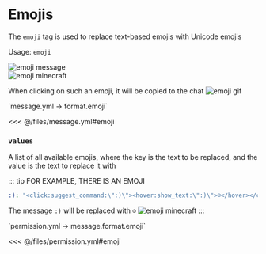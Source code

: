 # Emojis

The `emoji` tag is used to replace text-based emojis with Unicode emojis

Usage: `emoji`

![emoji message](/emojimessage.png)  
![emoji minecraft](/emojiminecraft.png)

When clicking on such an emoji, it will be copied to the chat
![emoji gif](/emoji.gif)

[//]: # (message.yml)
<!--@include: @/parts/words.md#setting-->
<!--@include: @/parts/words.md#path--> `message.yml → format.emoji`

<!--@include: @/parts/words.md#default-->
<<< @/files/message.yml#emoji

<!--@include: @/parts/enable.md-->

### `values`

A list of all available emojis, where the key is the text to be replaced, and the value is the text to replace it with

::: tip FOR EXAMPLE, THERE IS AN EMOJI
```yaml
:): "<click:suggest_command:\":)\"><hover:show_text:\":)\">☺</hover></click>"
```

The message `:)` will be replaced with `☺`
![emoji minecraft](/emojiminecraft.png)
:::

[//]: # (permission.yml)
<!--@include: @/parts/words.md#permission-->
<!--@include: @/parts/words.md#path--> `permission.yml → message.format.emoji`

<!--@include: @/parts/words.md#default-->
<<< @/files/permission.yml#emoji

<!--@include: @/parts/permission/permissionTier3.md-->
